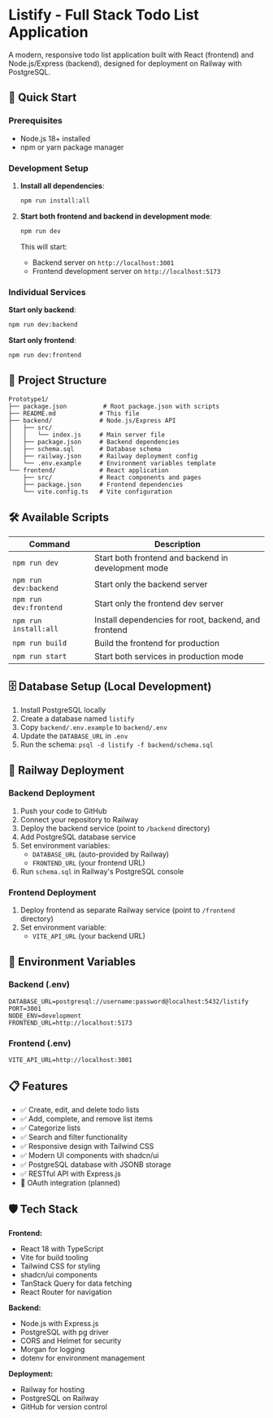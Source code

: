 # Listify - Full Stack Todo List Application

A modern, responsive todo list application built with React (frontend) and Node.js/Express (backend), designed for deployment on Railway with PostgreSQL.

## 🚀 Quick Start

### Prerequisites
- Node.js 18+ installed
- npm or yarn package manager

### Development Setup

1. **Install all dependencies**:
   ```bash
   npm run install:all
   ```

2. **Start both frontend and backend in development mode**:
   ```bash
   npm run dev
   ```
   This will start:
   - Backend server on `http://localhost:3001`
   - Frontend development server on `http://localhost:5173`

### Individual Services

**Start only backend**:
```bash
npm run dev:backend
```

**Start only frontend**:
```bash
npm run dev:frontend
```

## 📁 Project Structure

```
Prototype1/
├── package.json          # Root package.json with scripts
├── README.md            # This file
├── backend/             # Node.js/Express API
│   ├── src/
│   │   └── index.js     # Main server file
│   ├── package.json     # Backend dependencies
│   ├── schema.sql       # Database schema
│   ├── railway.json     # Railway deployment config
│   └── .env.example     # Environment variables template
└── frontend/            # React application
    ├── src/             # React components and pages
    ├── package.json     # Frontend dependencies
    └── vite.config.ts   # Vite configuration
```

## 🛠 Available Scripts

| Command | Description |
|---------|-------------|
| `npm run dev` | Start both frontend and backend in development mode |
| `npm run dev:backend` | Start only the backend server |
| `npm run dev:frontend` | Start only the frontend dev server |
| `npm run install:all` | Install dependencies for root, backend, and frontend |
| `npm run build` | Build the frontend for production |
| `npm run start` | Start both services in production mode |

## 🗄️ Database Setup (Local Development)

1. Install PostgreSQL locally
2. Create a database named `listify`
3. Copy `backend/.env.example` to `backend/.env`
4. Update the `DATABASE_URL` in `.env`
5. Run the schema: `psql -d listify -f backend/schema.sql`

## 🚀 Railway Deployment

### Backend Deployment
1. Push your code to GitHub
2. Connect your repository to Railway
3. Deploy the backend service (point to `/backend` directory)
4. Add PostgreSQL database service
5. Set environment variables:
   - `DATABASE_URL` (auto-provided by Railway)
   - `FRONTEND_URL` (your frontend URL)
6. Run `schema.sql` in Railway's PostgreSQL console

### Frontend Deployment
1. Deploy frontend as separate Railway service (point to `/frontend` directory)
2. Set environment variable:
   - `VITE_API_URL` (your backend URL)

## 🔧 Environment Variables

### Backend (.env)
```env
DATABASE_URL=postgresql://username:password@localhost:5432/listify
PORT=3001
NODE_ENV=development
FRONTEND_URL=http://localhost:5173
```

### Frontend (.env)
```env
VITE_API_URL=http://localhost:3001
```

## 📋 Features

- ✅ Create, edit, and delete todo lists
- ✅ Add, complete, and remove list items
- ✅ Categorize lists
- ✅ Search and filter functionality
- ✅ Responsive design with Tailwind CSS
- ✅ Modern UI components with shadcn/ui
- ✅ PostgreSQL database with JSONB storage
- ✅ RESTful API with Express.js
- 🔄 OAuth integration (planned)

## 🛡️ Tech Stack

**Frontend:**
- React 18 with TypeScript
- Vite for build tooling
- Tailwind CSS for styling
- shadcn/ui components
- TanStack Query for data fetching
- React Router for navigation

**Backend:**
- Node.js with Express.js
- PostgreSQL with pg driver
- CORS and Helmet for security
- Morgan for logging
- dotenv for environment management

**Deployment:**
- Railway for hosting
- PostgreSQL on Railway
- GitHub for version control